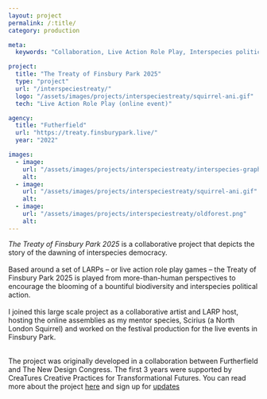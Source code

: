 ```yaml
---
layout: project
permalink: /:title/
category: production

meta:
  keywords: "Collaboration, Live Action Role Play, Interspecies politics"

project:
  title: "The Treaty of Finsbury Park 2025"
  type: "project"
  url: "/interspeciestreaty/"
  logo: "/assets/images/projects/interspeciestreaty/squirrel-ani.gif"
  tech: "Live Action Role Play (online event)"

agency:
  title: "Futherfield"
  url: "https://treaty.finsburypark.live/"
  year: "2022"

images:
  - image:
    url: "/assets/images/projects/interspeciestreaty/interspecies-graphic1.jpg"
    alt:
  - image:
    url: "/assets/images/projects/interspeciestreaty/squirrel-ani.gif"
    alt:
  - image:
    url: "/assets/images/projects/interspeciestreaty/oldforest.png"
    alt:
---
```

<p> <i>The Treaty of Finsbury Park 2025</i> is a collaborative project that depicts the story of the dawning of interspecies democracy. 
<br>
<br>
Based around a set of LARPs – or live action role play games – the Treaty of Finsbury Park 2025 is played from more-than-human perspectives to encourage the blooming of a bountiful biodiversity and interspecies political action.
<br>
<br>
 I joined this large scale project as a collaborative artist and LARP host, hosting the online assemblies as my mentor species, Scirius (a North London Squirrel) and worked on the festival production for the live events in Finsbury Park.

<br>
<br>

The project was originally developed in a collaboration between Furtherfield and The New Design Congress. The first 3 years were supported by CreaTures Creative Practices for Transformational Futures. You can read more about the project <a href="https://www.furtherfield.org/the-treaty-of-finsbury-park-2025/">here</a>
and sign up for 
<a href="https://mailchi.mp/furtherfield/6dqud0ocsh">updates </a>


